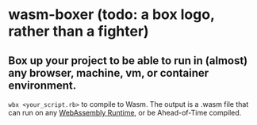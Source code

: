 # wasm-boxer (todo: a box logo, rather than a fighter)

## Box up your project to be able to run in (almost) any browser, machine, vm, or container environment.

`wbx <your_script.rb>` to compile to Wasm. The output is a .wasm file that can run on any [WebAssembly Runtime](https://github.com/appcypher/awesome-wasm-runtimes), or be Ahead-of-Time compiled.
